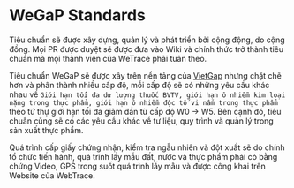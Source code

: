 # WeGaP Standards
Tiêu chuẩn sẽ được xây dựng, quản lý và phát triển bởi cộng động, do cộng đồng. Mọi PR được duyệt sẽ được đưa vào Wiki và chính thức trở thành tiêu chuẩn mà mọi thành viên của WeTrace phải tuân theo.

Tiêu chuẩn WeGaP sẽ được xây trên nền tảng của [VietGap](https://isocert.org.vn/tieu-chuan-vietgap-pdf) nhưng chặt chẽ hơn và phân thành nhiều cấp độ, mỗi cấp độ sẽ có những yêu cầu khác nhau về `Giới hạn tối đa dư lượng thuốc BVTV, giới hạn ô nhiễm kim loại nặng trong thực phẩm, giới hạn ô nhiễm độc tố vi nấm trong thực phẩm` theo tứ thự giới hạn tối đa giảm dần từ cấp độ W0 -> W5. Bên cạnh đó, tiêu chuẫn cũng sẽ có các yêu cầu khác về tư liệu, quy trình và quản lý trong sản xuất thực phẩm.

Quá trình cấp giấy chứng nhận, kiểm tra ngẫu nhiên và đột xuất sẽ do chính tổ chức tiến hành, quá trình lấy mẫu đất, nước và thực phẩm phải có bằng chứng Video, GPS trong suốt quá trình lấy mẫu và được công khai trên Website của WebTrace.
